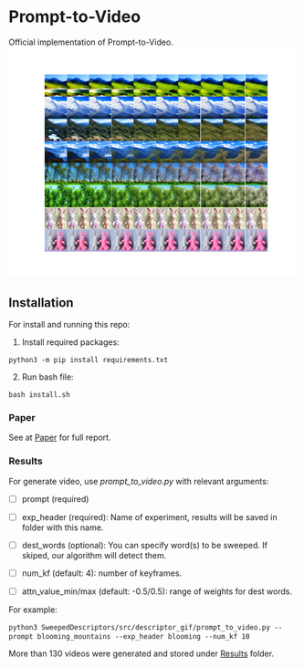 # Prompt-to-Video
Official implementation of Prompt-to-Video.
![p2v_images](p2v_images.png)

## Installation
For install and running this repo:

1. Install required packages:
```
python3 -m pip install requirements.txt
```

2. Run bash file:
 ```
bash install.sh
```

### Paper
See at [Paper](https://colab.research.google.com/drive/1eIVgC8H8Ftmv0AliiLAv0U_GQgRugi28) for full report.

### Results
For generate video, use *prompt_to_video.py* with relevant arguments:
- [ ] prompt (required)

- [ ] exp_header (required): Name of experiment, results will be saved in folder with this name.

- [ ] dest_words (optional): You can specify word(s) to be sweeped. If skiped, our algorithm will detect them.

- [ ] num_kf (default: 4): number of keyframes.

- [ ] attn_value_min/max (default: -0.5/0.5): range of weights for dest words.
	
For example:
 ```
python3 SweepedDescriptors/src/descriptor_gif/prompt_to_video.py --prompt blooming_mountains --exp_header blooming --num_kf 10
```
More than 130 videos were generated and stored under [Results](https://github.com/00itamarts00/SweepedDescriptors/tree/main/results) folder.
